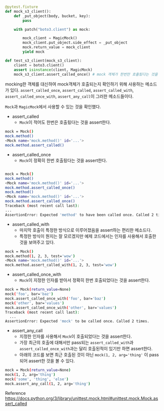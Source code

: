 
```python

@pytest.fixture
def mock_s3_client():
    def _put_object(body, bucket, key):
		pass

    with patch("boto3.client") as mock:

        mock_client = MagicMock()
        mock_client.put_object.side_effect = _put_object
        mock.return_value = mock_client
        yield mock

def test_s3_client(mock_s3_client):
    client = boto3.client()
    assert isinstance(client, MagicMock)
    mock_s3_client.assert_called_once() # mock 객체가 한번만 호출됬다는 것을 확인하는 메소드
```

mocking한 객체를 대신하여 mock객체가 호출되는지 확인하기 위해 사용하는 메소드가 있다.
`assert_called_once`, `assert_called`, `assert_called_with`, `assert_called_once_with`, `assert_any_call`이 그러한 메소드들이다.

`Mock`과 `MagicMock`에서 사용할 수 있는 것을 확인했다.

- assert_called
	- `Mock`이 적어도 한번은 호출됬다는 것을 assert한다.

```bash
mock = Mock()
mock.method()
<Mock name='mock.method()' id='...'>
mock.method.assert_called()
```
	
- assert_called_once
	- `Mock`이 정확히 한번 호출됬다는 것을 assert한다.

```bash

mock = Mock()
mock.method()
<Mock name='mock.method()' id='...'>
mock.method.assert_called_once()
mock.method()
<Mock name='mock.method()' id='...'>
mock.method.assert_called_once()
Traceback (most recent call last):
...
AssertionError: Expected 'method' to have been called once. Called 2 times.
```
- assert_called_with
	- 마지막 호출이 특정한 방식으로 이루어졌음을 assert하는 편리한 메소드다.
	- 특정한 방식이 뭔지는 잘 모르겠지만 예제 코드에서는 인자를 사용해서 호출한 것을 보여주고 있다.

```bash
mock = Mock()
mock.method(1, 2, 3, test='wow')
<Mock name='mock.method()' id='...'>
mock.method.assert_called_with(1, 2, 3, test='wow')

```

- assert_called_once_with
	- `Mock`이 지정한 인자를 받아서 정확히 한번 호출되었다는 것을 assert한다.

```bash
mock = Mock(return_value=None)
mock('foo', bar='baz')
mock.assert_called_once_with('foo', bar='baz')
mock('other', bar='values')
mock.assert_called_once_with('other', bar='values')
Traceback (most recent call last):
  ...
AssertionError: Expected 'mock' to be called once. Called 2 times.

```

- assert_any_call
	- 지정한 인자를 사용해서 `Mock`이 호출되었다는 것을 assert한다.
	- 가장 최근의 호출에 대해서만 pass되는 `assert_called_with`과 `assert_called_once_with`과는 달리
	  호출된적이 있기만 하면 assert한다.
	- 아래의 코드를 보면 최근 호출된 것이 아닌 `mock(1, 2, arg='thing'` 이 pass되어 assert한 것을 볼 수 있다.

```bash
mock = Mock(return_value=None)
mock(1, 2, arg='thing')
mock('some', 'thing', 'else')
mock.assert_any_call(1, 2, arg='thing')

```

Reference
https://docs.python.org/3/library/unittest.mock.html#unittest.mock.Mock.assert_called